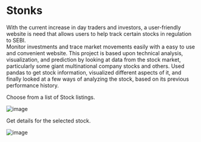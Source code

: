 # Stonks
With the current increase in day traders and investors, a user-friendly website is need that allows users to help track certain stocks in regulation to SEBI.<br>
Monitor investments and trace market movements easily with a easy to use and convenient website.
This project is based upon technical analysis, visualization, and prediction by looking at data from the stock market, particularly some giant multinational company stocks and others. Used pandas to get stock information, visualized different aspects of it, and finally looked at a few ways of analyzing the stock, based on its previous performance history. 

Choose from a list of Stock listings.

![image](https://user-images.githubusercontent.com/90030837/133607718-1c617569-60fc-4760-9144-db237ca9d217.png)

Get details for the selected stock.

![image](https://user-images.githubusercontent.com/90030837/133607751-b2a3e108-a38a-4b49-912f-054a84b3db4a.png)

